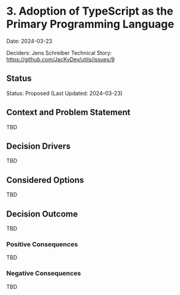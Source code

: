 # 3. Adoption of TypeScript as the Primary Programming Language

Date: 2024-03-23

Deciders: Jens Schreiber
Technical Story: https://github.com/JacKyDev/utils/issues/9

## Status

Status: Proposed (Last Updated: 2024-03-23)

## Context and Problem Statement

TBD

## Decision Drivers

TBD

## Considered Options

TBD

## Decision Outcome

TBD

### Positive Consequences

TBD

### Negative Consequences

TBD

